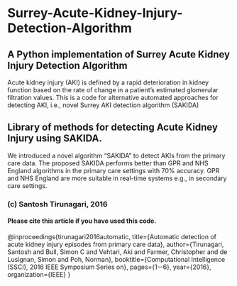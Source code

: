 # Surrey-Acute-Kidney-Injury-Detection-Algorithm
## A Python implementation of Surrey Acute Kidney Injury Detection Algorithm

Acute kidney injury (AKI) is defined by a rapid deterioration in kidney function based on the rate
of change in a patient’s estimated glomerular filtration values. This is a code for
alternative automated approaches for detecting AKI, i.e., novel Surrey AKI detection algorithm (SAKIDA)


## Library of methods for detecting Acute Kidney Injury using SAKIDA.


We introduced a novel algorithm “SAKIDA” to detect AKIs from the primary care data. The
proposed SAKIDA performs better than GPR and NHS England algorithms in the primary care
settings with 70% accuracy. GPR and NHS England are more suitable in real-time systems e.g.,
in secondary care settings.


### (c) Santosh Tirunagari, 2016


#### Please cite this article if you have used this code.

@inproceedings{tirunagari2016automatic,
   title={Automatic detection of acute kidney injury episodes from primary care data},
   author={Tirunagari, Santosh and Bull, Simon C and Vehtari, Aki and Farmer, Christopher and de Lusignan, Simon and Poh,    Norman},
   booktitle={Computational Intelligence (SSCI), 2016 IEEE Symposium Series on},
   pages={1--6},
   year={2016},
   organization={IEEE}
}

